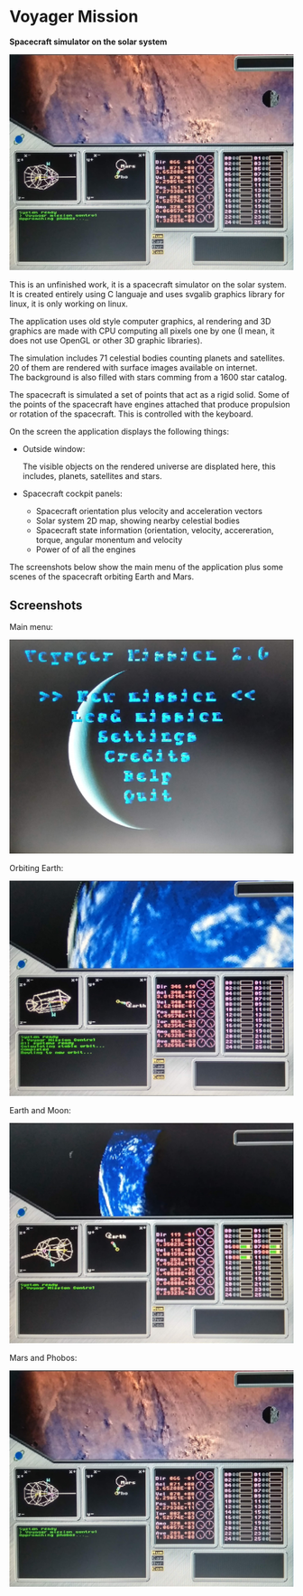 # Voyager Mission

**Spacecraft simulator on the solar system**

![marsandphobos](./screenshots/mars_and_phobos.jpg)

This is an unfinished work, it is a spacecraft simulator on the solar system.
It is created entirely using C languaje and uses svgalib graphics library for linux, it is only working on linux.

The application uses old style computer graphics, al rendering and 3D graphics are made with CPU computing all pixels one by one
(I mean, it does not use OpenGL or other 3D graphic libraries).

The simulation includes 71 celestial bodies counting planets and satellites. 20 of them are rendered with surface images available on internet.									
The background is also filled with stars comming from a 1600 star catalog.

The spacecraft is simulated a set of points that act as a rigid solid. Some of the points of the spacecraft have engines attached that produce propulsion or rotation of the spacecraft. This is controlled with the keyboard.

On the screen the application displays the following things:

- Outside window: 
  
  The visible objects on the rendered universe are displated here, this includes, planets, satellites and stars.

- Spacecraft cockpit panels:
  - Spacecraft orientation plus velocity and acceleration vectors
  - Solar system 2D map, showing nearby celestial bodies 
  - Spacecraft state information (orientation, velocity, accereration, torque, angular monentum and velocity
  - Power of of all the engines

The screenshots below show the main menu of the application plus some scenes of the spacecraft orbiting Earth and Mars.

## Screenshots

Main menu:

![mainmenu](./screenshots/main_menu.jpg)

Orbiting Earth:

![orbitingearth](./screenshots/orbiting_earth.jpg)

Earth and Moon:

![earthandmoon](./screenshots/earth_and_moon.jpg)

Mars and Phobos:

![marsandphobos](./screenshots/mars_and_phobos.jpg)
